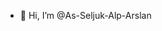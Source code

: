 - 👋 Hi, I’m @As-Seljuk-Alp-Arslan

<!---
As-Seljuk-Alp-Arslan/As-Seljuk-Alp-Arslan is a ✨ special ✨ repository because its `README.md` (this file) appears on your GitHub profile.
You can click the Preview link to take a look at your changes.
--->

